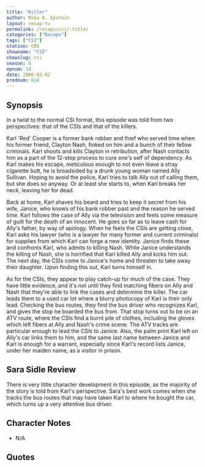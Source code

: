 ```yaml
---
title: "Killer"
author: Mika A. Epstein
layout: recap-tv
permalink: /recaps/csi/:title/
categories: ["Recaps"]
tags: ["CSI"]
station: CBS
showname: "CSI"
showslug: csi
season: 6  
epnum: 14  
date: 2006-02-02
prodnum: 614  
---
```


## Synopsis

In a twist to the normal CSI format, this episode was told from two perspectives: that of the CSIs and that of the killers.

Karl 'Red' Cooper is a former bank robber and thief who served time when his former friend, Clayton Nash, finked on him and a bunch of their fellow criminals. Karl shoots and kills Clayton in retribution, after Nash contacts him as a part of the 12-step process to cure one's self of dependency. As Karl makes his escape, meticulous enough to not even leave a stray cigarette butt, he is broadsided by a drunk young woman named Ally Sullivan. Hoping to avoid the police, Karl tries to talk Ally out of calling them, but she does so anyway. Or at least she starts to, when Karl breaks her neck, leaving her for dead.

Back at home, Karl shaves his beard and tries to keep it secret from his wife, Janice, who knows of his bank robber past and the reason he served time. Karl follows the case of Ally via the television and feels some measure of guilt for the death of an innocent. He goes so far as to leave cash for Ally's father, by way of apology. When he feels the CSIs are getting close, Karl asks his lawyer (who is a lawyer for many former and current criminals) for supplies from which Karl can forge a new identity. Janice finds these and confronts Karl, who admits to killing Nash. While Janice understands the killing of Nash, she is horrified that Karl killed Ally and kicks him out. The next day, the CSIs come to Janice's home and threaten to take away their daughter. Upon finding this out, Karl turns himself in.

As for the CSIs, they appear to play catch-up for much of the case. They have little evidence, and it's not until they find matching fibers on Ally and Nash that they're able to link the cases and determine the killer. The car leads them to a used car lot where a blurry photocopy of Karl is their only lead. Checking the bus routes, they find the bus driver who recognizes Karl, and gives the stop he boarded the bus from. That stop turns out to be on an ATV route, where the CSIs find a burnt pile of clothes, including the gloves which left fibers at Ally and Nash's crime scene. The ATV tracks are particular enough to lead the CSIs to Janice. Also, the palm print Karl left on Ally's car links them to him, and the same last name between Janice and Karl is enough for a warrant, especially since Karl's record lists Janice, under her maiden name, as a visitor in prison.

## Sara Sidle Review

There is very little character development in this episode, as the majority of the story is told from Karl's perspective. Sara's best work comes when she tracks the bus routes that may have taken Karl to where he bought the car, which turns up a very attentive bus driver.

## Character Notes

* N/A

## Quotes